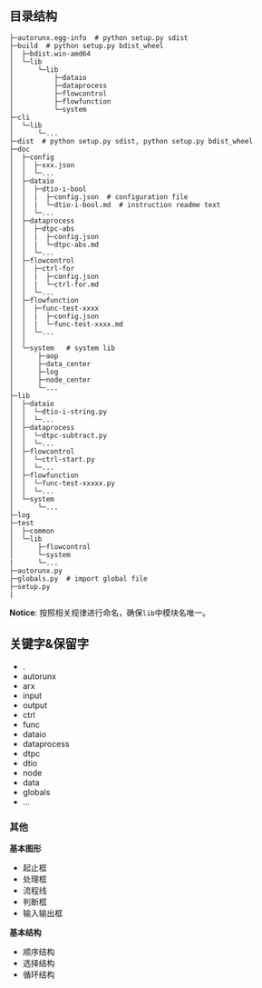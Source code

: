 
## 目录结构

```
├─autorunx.egg-info  # python setup.py sdist
├─build  # python setup.py bdist_wheel
│  ├─bdist.win-amd64
│  └─lib
│      └─lib
│          ├─dataio
│          ├─dataprocess
│          ├─flowcontrol
│          ├─flowfunction
│          └─system
├─cli
│  └─lib
│      └─...
├─dist  # python setup.py sdist, python setup.py bdist_wheel
├─doc
│  ├─config
│  │  ├─xxx.json
│  │  └─...
│  ├─dataio
│  │  ├─dtio-i-bool
│  │  |  ├─config.json  # configuration file
│  │  |  └─dtio-i-bool.md  # instruction readme text
│  │  └─...
│  ├─dataprocess
│  │  ├─dtpc-abs
│  │  |  ├─config.json
│  │  |  └─dtpc-abs.md
│  │  └─...
│  ├─flowcontrol
│  │  ├─ctrl-for
│  │  |  ├─config.json
│  │  |  └─ctrl-for.md
│  │  └─...
│  ├─flowfunction
│  │  ├─func-test-xxxx
│  │  |  ├─config.json
│  │  |  └─func-test-xxxx.md
│  │  └─...
│  │  
│  └─system   # system lib
│      ├─aop
│      ├─data_center
│      ├─log
│      ├─node_center
│      └─...
├─lib
│  ├─dataio
│  │  └─dtio-i-string.py
│  │  └─...
│  ├─dataprocess
│  │  └─dtpc-subtract.py
│  │  └─...
│  ├─flowcontrol
│  │  └─ctrl-start.py
│  │  └─...
│  ├─flowfunction
│  │  └─func-test-xxxxx.py
│  │  └─...
│  └─system
│      └─...
├─log
├─test
│  ├─common
│  └─lib
│      ├─flowcontrol
│      └─system
|      └─...
├─autorunx.py
├─globals.py  # import global file
├─setup.py
|
```

**Notice**: 按照相关规律进行命名，确保`lib`中模块名唯一。


## 关键字&保留字

- .
- autorunx
- arx
- input
- output
- ctrl
- func
- dataio
- dataprocess
- dtpc
- dtio
- node
- data
- globals
- ...






### 其他

**基本图形**

- 起止框
- 处理框
- 流程线
- 判断框
- 输入输出框


**基本结构**

- 顺序结构
- 选择结构
- 循环结构

















